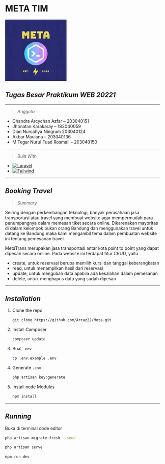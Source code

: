 # **META TIM**
**<img alt="MetaTim" width="200" src="public/img/meta.png">**
## _Tugas Besar Praktikum WEB 20221_
---
> *Anggota*
* Chandra Arcychan Azfar – 203040151
* Jhonatan Karakaray – 183040059
*	Dian Nurcahya Ningrum 203040124
* Akbar Maulana – 203040136
* M.Tegar Nurul Fuad Rosmali – 203040150
---
> _Built With_
* [![Laravel][Laravel.com]][Laravel-url]
* [![Tailwind][Tailwind.com]][Tailwilnd-url]
---
## _Booking Travel_
> *Summary* 
<p>Seiring dengan perkembangan teknologi, banyak perusahaan jasa transportasi atau travel yang membuat website agar mempermudah para penumpangnya dalam memesan tiket secara online. Dikarenakan mayoritas di dalam kelompok bukan orang Bandung dan menggunakan travel untuk datang ke Bandung maka kami mengambil tema dalam pembuatan website ini tentang pemesanan travel.<p>
<p>MetaTrans merupakan jasa transportasi antar kota point to point yang dapat dipesan secara online. 
Pada website ini terdapat fitur CRUD, yaitu</p> 

* create, untuk reservasi berupa memilih kursi dan tanggal keberangkatan 
* read, untuk menampilkan hasil dari reservasi
* update, untuk mengubah data apabila ada kesalahan dalam pemesanan 
* delete, untuk menghapus data yang sudah dipesan
---

## _Installation_
1. Clone the repo
   ```sh
   git clone https://github.com/Arcaz22/Meta.git
   ```
2. Install Composer
   ```sh
   composer update
   ```
3. Buat `.env`
   ```sh
   cp .env.example .env
   ```   
4. Generate `.env`
   ```js
   php artisan key:generate
   ```
5. Install node Modules
   ```js
   npm install
   ```
--- 
## _Running_
Buka di terminal code editor
   ```sh
   php artisan migrate:fresh --seed
   ```
   ```sh
   php artisan serve
   ```
   ```sh
   npm run dev
   ```

[Laravel.com]: https://img.shields.io/badge/Laravel-FF2D20?style=for-the-badge&logo=laravel&logoColor=white
[Laravel-url]: https://laravel.com

[Tailwind.com]: https://img.shields.io/badge/tailwindcss-%2338B2AC.svg?style=for-the-badge&logo=tailwind-css&logoColor=white
[Tailwilnd-url]: https://tailwindcss.com/
